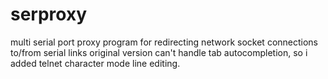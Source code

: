 # serproxy
multi serial port proxy program for redirecting network socket connections to/from serial links
original version can't handle tab autocompletion, so i added telnet character mode line editing.
